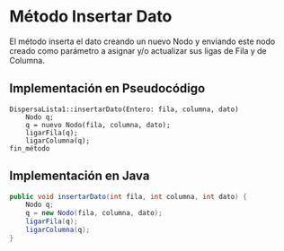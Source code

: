 # Método Insertar Dato

El método inserta el dato creando un nuevo Nodo y enviando este nodo creado como parámetro a asignar y/o actualizar sus ligas de Fila y de Columna.

## Implementación en Pseudocódigo

```
DispersaLista1::insertarDato(Entero: fila, columna, dato)
    Nodo q;
    q = nuevo Nodo(fila, columna, dato);
    ligarFila(q);
    ligarColumna(q);
fin_método
```

## Implementación en Java
```java
public void insertarDato(int fila, int columna, int dato) {
    Nodo q;
    q = new Nodo(fila, columna, dato);
    ligarFila(q);
    ligarColumna(q);
}
```
